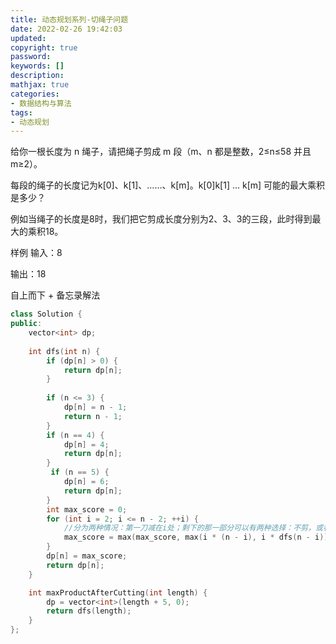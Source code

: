 ```yaml
---
title: 动态规划系列-切绳子问题
date: 2022-02-26 19:42:03
updated:
copyright: true
password:
keywords: []
description: 
mathjax: true
categories:
- 数据结构与算法
tags: 
- 动态规划
---
```


给你一根长度为 n 绳子，请把绳子剪成 m 段（m、n 都是整数，2≤n≤58 并且 m≥2）。

每段的绳子的长度记为k[0]、k[1]、……、k[m]。k[0]k[1] … k[m] 可能的最大乘积是多少？

例如当绳子的长度是8时，我们把它剪成长度分别为2、3、3的三段，此时得到最大的乘积18。

样例
输入：8

输出：18

自上而下 + 备忘录解法

```cpp
class Solution {
public:
    vector<int> dp;
    
    int dfs(int n) {
        if (dp[n] > 0) {
            return dp[n];
        }
        
        if (n <= 3) {
            dp[n] = n - 1;
            return n - 1; 
        }
        if (n == 4) {
            dp[n] = 4;
            return dp[n];
        }
         if (n == 5) {
            dp[n] = 6;
            return dp[n];
        }
        int max_score = 0;
        for (int i = 2; i <= n - 2; ++i) {
            //分为两种情况：第一刀减在i处；剩下的那一部分可以有两种选择：不剪，或者继续剪
            max_score = max(max_score, max(i * (n - i), i * dfs(n - i)));
        }
        dp[n] = max_score;
        return dp[n];
    }

    int maxProductAfterCutting(int length) {
        dp = vector<int>(length + 5, 0);
        return dfs(length);
    }
};
```